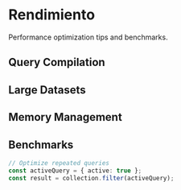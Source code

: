 # Rendimiento

Performance optimization tips and benchmarks.

## Query Compilation
## Large Datasets
## Memory Management
## Benchmarks

```typescript
// Optimize repeated queries
const activeQuery = { active: true };
const result = collection.filter(activeQuery);
```
